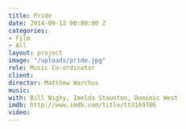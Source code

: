 ```yaml
---
title: Pride
date: 2014-09-12 00:00:00 Z
categories:
- Film
- All
layout: project
image: "/uploads/pride.jpg"
role: Music Co-ordinator
client: 
director: Matthew Warchus
music: 
with: Bill Nighy, Imelda Staunton, Dominic West
imdb: http://www.imdb.com/title/tt3169706
video: 
---
```


